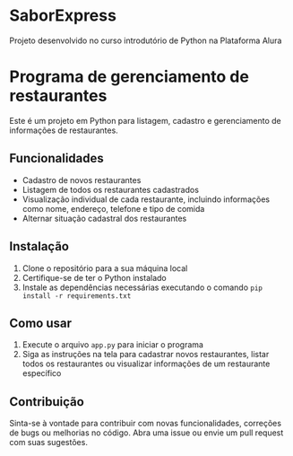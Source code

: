 # SaborExpress
Projeto desenvolvido no curso introdutório de Python na Plataforma Alura

# Programa de gerenciamento de restaurantes

Este é um projeto em Python para listagem, cadastro e gerenciamento de informações de restaurantes. 

## Funcionalidades

- Cadastro de novos restaurantes
- Listagem de todos os restaurantes cadastrados
- Visualização individual de cada restaurante, incluindo informações como nome, endereço, telefone e tipo de comida
- Alternar situação cadastral dos restaurantes

## Instalação

1. Clone o repositório para a sua máquina local
2. Certifique-se de ter o Python instalado
3. Instale as dependências necessárias executando o comando `pip install -r requirements.txt`

## Como usar

1. Execute o arquivo `app.py` para iniciar o programa
2. Siga as instruções na tela para cadastrar novos restaurantes, listar todos os restaurantes ou visualizar informações de um restaurante específico

## Contribuição

Sinta-se à vontade para contribuir com novas funcionalidades, correções de bugs ou melhorias no código. Abra uma issue ou envie um pull request com suas sugestões.
